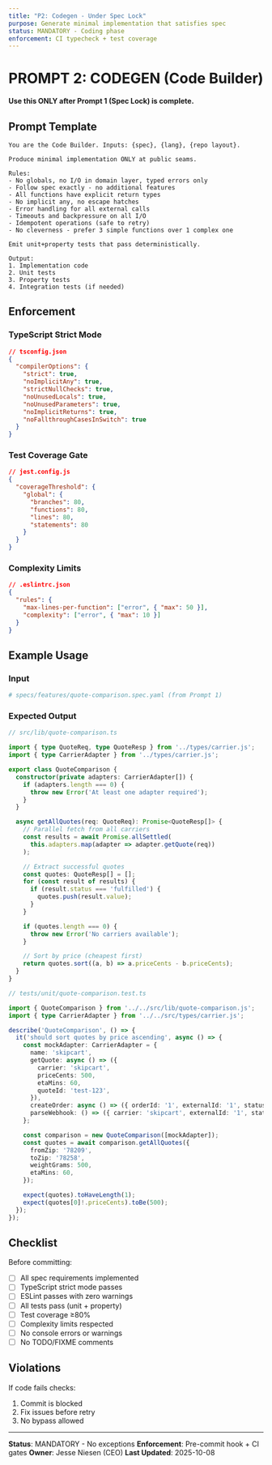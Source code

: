 ```yaml
---
title: "P2: Codegen - Under Spec Lock"
purpose: Generate minimal implementation that satisfies spec
status: MANDATORY - Coding phase
enforcement: CI typecheck + test coverage
---
```


# PROMPT 2: CODEGEN (Code Builder)

**Use this ONLY after Prompt 1 (Spec Lock) is complete.**

## Prompt Template

```
You are the Code Builder. Inputs: {spec}, {lang}, {repo layout}.

Produce minimal implementation ONLY at public seams.

Rules:
- No globals, no I/O in domain layer, typed errors only
- Follow spec exactly - no additional features
- All functions have explicit return types
- No implicit any, no escape hatches
- Error handling for all external calls
- Timeouts and backpressure on all I/O
- Idempotent operations (safe to retry)
- No cleverness - prefer 3 simple functions over 1 complex one

Emit unit+property tests that pass deterministically.

Output:
1. Implementation code
2. Unit tests
3. Property tests
4. Integration tests (if needed)
```

## Enforcement

### TypeScript Strict Mode
```json
// tsconfig.json
{
  "compilerOptions": {
    "strict": true,
    "noImplicitAny": true,
    "strictNullChecks": true,
    "noUnusedLocals": true,
    "noUnusedParameters": true,
    "noImplicitReturns": true,
    "noFallthroughCasesInSwitch": true
  }
}
```

### Test Coverage Gate
```json
// jest.config.js
{
  "coverageThreshold": {
    "global": {
      "branches": 80,
      "functions": 80,
      "lines": 80,
      "statements": 80
    }
  }
}
```

### Complexity Limits
```json
// .eslintrc.json
{
  "rules": {
    "max-lines-per-function": ["error", { "max": 50 }],
    "complexity": ["error", { "max": 10 }]
  }
}
```

## Example Usage

### Input
```yaml
# specs/features/quote-comparison.spec.yaml (from Prompt 1)
```

### Expected Output
```typescript
// src/lib/quote-comparison.ts

import { type QuoteReq, type QuoteResp } from '../types/carrier.js';
import { type CarrierAdapter } from '../types/carrier.js';

export class QuoteComparison {
  constructor(private adapters: CarrierAdapter[]) {
    if (adapters.length === 0) {
      throw new Error('At least one adapter required');
    }
  }

  async getAllQuotes(req: QuoteReq): Promise<QuoteResp[]> {
    // Parallel fetch from all carriers
    const results = await Promise.allSettled(
      this.adapters.map(adapter => adapter.getQuote(req))
    );

    // Extract successful quotes
    const quotes: QuoteResp[] = [];
    for (const result of results) {
      if (result.status === 'fulfilled') {
        quotes.push(result.value);
      }
    }

    if (quotes.length === 0) {
      throw new Error('No carriers available');
    }

    // Sort by price (cheapest first)
    return quotes.sort((a, b) => a.priceCents - b.priceCents);
  }
}
```

```typescript
// tests/unit/quote-comparison.test.ts

import { QuoteComparison } from '../../src/lib/quote-comparison.js';
import { type CarrierAdapter } from '../../src/types/carrier.js';

describe('QuoteComparison', () => {
  it('should sort quotes by price ascending', async () => {
    const mockAdapter: CarrierAdapter = {
      name: 'skipcart',
      getQuote: async () => ({
        carrier: 'skipcart',
        priceCents: 500,
        etaMins: 60,
        quoteId: 'test-123',
      }),
      createOrder: async () => ({ orderId: '1', externalId: '1', status: 'created' }),
      parseWebhook: () => ({ carrier: 'skipcart', externalId: '1', status: 'created', at: Date.now() }),
    };

    const comparison = new QuoteComparison([mockAdapter]);
    const quotes = await comparison.getAllQuotes({
      fromZip: '78209',
      toZip: '78258',
      weightGrams: 500,
      etaMins: 60,
    });

    expect(quotes).toHaveLength(1);
    expect(quotes[0]!.priceCents).toBe(500);
  });
});
```

## Checklist

Before committing:

- [ ] All spec requirements implemented
- [ ] TypeScript strict mode passes
- [ ] ESLint passes with zero warnings
- [ ] All tests pass (unit + property)
- [ ] Test coverage ≥80%
- [ ] Complexity limits respected
- [ ] No console errors or warnings
- [ ] No TODO/FIXME comments

## Violations

If code fails checks:
1. Commit is blocked
2. Fix issues before retry
3. No bypass allowed

---

**Status**: MANDATORY - No exceptions
**Enforcement**: Pre-commit hook + CI gates
**Owner**: Jesse Niesen (CEO)
**Last Updated**: 2025-10-08
